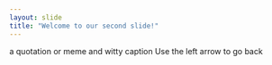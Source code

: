 ```yaml
---
layout: slide
title: "Welcome to our second slide!"
---
```

 a quotation or meme and witty caption
Use the left arrow to go back
